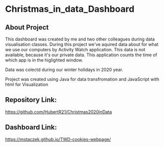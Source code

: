 # Christmas_in_data_Dashboard
## About Project
This dashboard was created by me and two other colleagues during data visualisation classes.
During this project we've aquired data about for what we use our computers by Activity Watch application. This data is not available, because it's our private data.
This application counts the time of which app is in the higlighted window.

Data was colectd during our winter holidays in 2020 year.

Project was created using Java for data transfromation and JavaScript with html for Visualization

## Repository Link:
https://github.com/HubertR21/Christmas2020inData

## Dashboard Link:
https://mstaczek.github.io/TWD-cookies-webpage/
